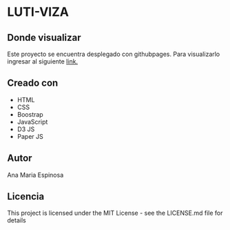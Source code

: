 # LUTI-VIZA

## Donde visualizar
Este proyecto se encuentra desplegado con githubpages. Para visualizarlo ingresar al siguiente [link.](https://amespinosa11.github.io/LUTI-VIZA/)

## Creado con
* HTML
* CSS
* Boostrap
* JavaScript
* D3 JS
* Paper JS

## Autor
Ana Maria Espinosa

## Licencia
This project is licensed under the MIT License - see the LICENSE.md file for details
